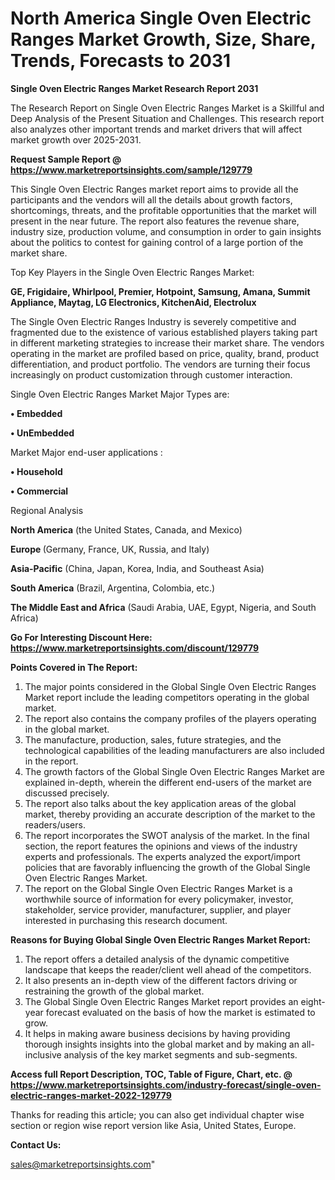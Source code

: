 # North America Single Oven Electric Ranges Market Growth, Size, Share, Trends, Forecasts to 2031

<strong>Single Oven Electric Ranges Market Research Report 2031</strong>

The Research Report on Single Oven Electric Ranges Market is a Skillful and Deep Analysis of the Present Situation and Challenges. This research report also analyzes other important trends and market drivers that will affect market growth over 2025-2031.

<strong>Request Sample Report @ <a href=https://www.marketreportsinsights.com/sample/129779>https://www.marketreportsinsights.com/sample/129779</a></strong>

This Single Oven Electric Ranges market report aims to provide all the participants and the vendors will all the details about growth factors, shortcomings, threats, and the profitable opportunities that the market will present in the near future. The report also features the revenue share, industry size, production volume, and consumption in order to gain insights about the politics to contest for gaining control of a large portion of the market share.

Top Key Players in the Single Oven Electric Ranges Market:

<strong>GE, Frigidaire, Whirlpool, Premier, Hotpoint, Samsung, Amana, Summit Appliance, Maytag, LG Electronics, KitchenAid, Electrolux</strong>

The Single Oven Electric Ranges Industry is severely competitive and fragmented due to the existence of various established players taking part in different marketing strategies to increase their market share. The vendors operating in the market are profiled based on price, quality, brand, product differentiation, and product portfolio. The vendors are turning their focus increasingly on product customization through customer interaction.

Single Oven Electric Ranges Market Major Types are:

<strong>• Embedded

• UnEmbedded</strong>

Market Major end-user applications :

<strong>• Household

• Commercial</strong>

Regional Analysis

</u><strong><b>North America</b></strong> (the United States, Canada, and Mexico)

<strong><b>Europe </b></strong>(Germany, France, UK, Russia, and Italy)

<strong><b>Asia-Pacific</b></strong> (China, Japan, Korea, India, and Southeast Asia)

<strong><b>South America</b></strong> (Brazil, Argentina, Colombia, etc.)

<strong><b>The Middle East and Africa</b></strong> (Saudi Arabia, UAE, Egypt, Nigeria, and South Africa)

<strong>Go For Interesting Discount Here: <a href=https://www.marketreportsinsights.com/discount/129779>https://www.marketreportsinsights.com/discount/129779</a></strong>

<strong>Points Covered in The Report:</strong>
<ol>
  <li>The major points considered in the Global Single Oven Electric Ranges Market report include the leading competitors operating in the global market.</li>
  <li>The report also contains the company profiles of the players operating in the global market.</li>
  <li>The manufacture, production, sales, future strategies, and the technological capabilities of the leading manufacturers are also included in the report.</li>
  <li>The growth factors of the Global Single Oven Electric Ranges Market are explained in-depth, wherein the different end-users of the market are discussed precisely.</li>
  <li>The report also talks about the key application areas of the global market, thereby providing an accurate description of the market to the readers/users.</li>
  <li>The report incorporates the SWOT analysis of the market. In the final section, the report features the opinions and views of the industry experts and professionals. The experts analyzed the export/import policies that are favorably influencing the growth of the Global Single Oven Electric Ranges Market.</li>
  <li>The report on the Global Single Oven Electric Ranges Market is a worthwhile source of information for every policymaker, investor, stakeholder, service provider, manufacturer, supplier, and player interested in purchasing this research document.</li>
</ol>
<strong>Reasons for Buying Global Single Oven Electric Ranges Market Report:</strong>

<ol>
  <li>The report offers a detailed analysis of the dynamic competitive landscape that keeps the reader/client well ahead of the competitors.</li>
  <li>It also presents an in-depth view of the different factors driving or restraining the growth of the global market.</li>
  <li>The Global Single Oven Electric Ranges Market report provides an eight-year forecast evaluated on the basis of how the market is estimated to grow.</li>
  <li>It helps in making aware business decisions by having providing thorough insights insights into the global market and by making an all-inclusive analysis of the key market segments and sub-segments.</li>
</ol>
<strong>Access full Report Description, TOC, Table of Figure, Chart, etc. @ <a href=https://www.marketreportsinsights.com/industry-forecast/single-oven-electric-ranges-market-2022-129779>https://www.marketreportsinsights.com/industry-forecast/single-oven-electric-ranges-market-2022-129779</a></strong>


Thanks for reading this article; you can also get individual chapter wise section or region wise report version like Asia, United States, Europe.

<strong>Contact Us:</strong>

sales@marketreportsinsights.com"
